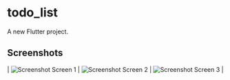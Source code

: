 # todo_list

A new Flutter project.

## Screenshots 

| ![Screenshot](./screenshots/ss1.jpeg) Screen 1 | ![Screenshot](./screenshots/ss2.jpeg) Screen 2 | ![Screenshot](./screenshots/ss3.jpeg) Screen 3 |